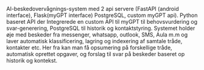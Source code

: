 AI-beskedovervågnings-system med 2 api servere (FastAPI (android interface), Flask(myGPT interface) PostgreSQL, custom myGPT api).
Python baseret API der Integrerede en custom API til myGPT til behovsvurdering og svar-generering, PostgreSQL til historik og kontaktstyring.
Systemet holder øje med beskeder fra messenger, whatsapp, outlook, SMS, Aula m.m og laver automatisk klassificering, lagring og indexering af samtale tråde, kontakter etc.
Her fra kan man få opsumering på forskellige tråde, automatisk oprettet opgaver, og forslag til svar på beskeder baseret op historik og kontekst. 


